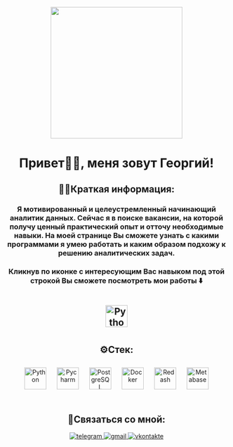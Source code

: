 <br clear="both">

<div align="center">
  <img height="300" width="300" src="https://media.tenor.com/um_qmSDo92YAAAAi/looking-for-a-job-job.gif"  />
</div>

<h1 align="center">Привет✌🏻, меня зовут Георгий!</h1>

###

<h2 align="center">👨🏻Краткая информация:</h2>

###

<h3 align="center">Я мотивированный и целеустремленный начинающий аналитик данных. Сейчас я в поиске вакансии, на которой получу ценный практический опыт и отточу необходимые навыки. На моей странице Вы сможете узнать с какими программами я умею работать и каким образом подхожу к решению аналитических задач.</h3>
<h3 align="center">Кликнув по иконке с интересующим Вас навыком под этой строкой Вы сможете посмотреть мои работы ⬇️</h3>

<h2 align="center"><a href="https://github.com/georgelasenkov/SQL" target="_blank"><img style="margin: 10px" src="https://www.svgrepo.com/show/331760/sql-database-generic.svg" alt="Python" height="50" /></a></h2>

###

<h2 align="center">⚙️Стек:</h2>

<tr><td valign="top" width="33%">

<div align="center">  
<a href="https://www.python.org/" target="_blank"><img style="margin: 10px" src="https://profilinator.rishav.dev/skills-assets/python-original.svg" alt="Python" height="50" /></a>
<a href="https://www.jetbrains.com/pycharm/" target="_blank"><img style="margin: 10px" src="https://upload.wikimedia.org/wikipedia/commons/1/1d/PyCharm_Icon.svg" alt="Pycharm" height="50" /></a>  
<a href="https://www.postgresql.org/" target="_blank"><img style="margin: 10px" src="https://profilinator.rishav.dev/skills-assets/postgresql-original-wordmark.svg" alt="PostgreSQL" height="50" /></a>  
<a href="https://www.docker.com/" target="_blank"><img style="margin: 10px" src="https://profilinator.rishav.dev/skills-assets/docker-original-wordmark.svg" alt="Docker" height="50" /></a>  
<a href="https://redash.io/" target="_blank"><img style="margin: 10px" src="https://www.vectorlogo.zone/logos/redashio/redashio-icon.svg" alt="Redash" height="50" /></a> 
<a href="https://www.metabase.com/" target="_blank"><img style="margin: 10px" src="https://cdn.worldvectorlogo.com/logos/metabase.svg" alt="Metabase" height="50" /></a>  
</div>

</td><td valign="top" width="33%">



</td><td valign="top" width="33%">



</td></tr> 

<br/>  

<h2 align="center">📧Связаться со мной:</h2> 
<div align="center">
<a href="https://t.me/georgelasenkov" target="_blank">
<img src=https://img.shields.io/badge/Telegram-2CA5E0?style=for-the-badge&logo=telegram&logoColor=white alt=telegram style="margin-bottom: 5px;" />
</a>
<a href="mailto:georgelasenkov@gmail.com" target="_blank">
<img src=https://img.shields.io/badge/Gmail-D14836?style=for-the-badge&logo=gmail&logoColor=white alt=gmail style="margin-bottom: 5px;" />
</a> 
<a href="https://vk.com/georgelasenkov" target="_blank">
<img src=https://img.shields.io/badge/вконтакте-%232E87FB.svg?&style=for-the-badge&logo=vk&logoColor=white alt=vkontakte style="margin-bottom: 5px;" />
</a>  
</div>
<!--
**georgelasenkov/georgelasenkov** is a ✨ _special_ ✨ repository because its `README.md` (this file) appears on your GitHub profile.

Here are some ideas to get you started:

- 🔭 I’m currently working on ...
- 🌱 I’m currently learning ...
- 👯 I’m looking to collaborate on ...
- 🤔 I’m looking for help with ...
- 💬 Ask me about ...
- 📫 How to reach me: ...
- 😄 Pronouns: ...
- ⚡ Fun fact: ...
-->
